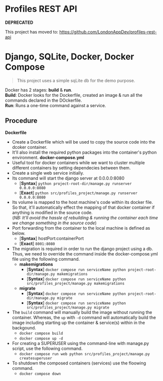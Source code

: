 # Profiles REST API #

**DEPRECATED**

This project has moved to: https://github.com/LondonAppDev/profiles-rest-api

# Django, SQLite, Docker, Docker Compose
> This project uses a simple sqLite db for the demo purpose.

Docker has 2 stages: **build** & **run**. <br>
    **Build**: Docker looks for the Dockerfile, created an image & run all the commands declared in the DOckerfile. <br>
    **Run**: Runs a one-time command against a service.

## Procedure
**Dockerfile**
- Create a Dockerfile which will be used to copy the source code into the dcoker container.
- It'll also install the required python packages into the container's python environment.
**docker-compose.yml**
- Useful tool for docker containers while we want to cluster multiple different containers by setting dependecies between them.
- Create a single web service initially. 
- Its command will start the django server at 0.0.0.0:8080
    - [**Syntax**] `python project-root-dir/manage.py runserver 0.0.0.0:8080 `
    - [**Exact**]  `python src/profiles_project/manage.py runserver 0.0.0.0:8080`
- Its volume is mapped to the host machine's code within its docker file. So that, it'll automatically effect the mapping of that docker container if anything is modified in the source code. <br>
(*NB: It'll avoid the hassle of rebuilding & running the container each time we change something in the source code*)
- Port forwarding from the container to the local machine is defined as below.
    - [**Syntax**] hostPort:containerPort
    - [**Exact**]  `8001:8080`
- The migration is required in order to run the django project using a db. Thus, we need to override the command inside the docker-compose.yml file using the following command. <br>
    - **makemigrations**
        - [**Syntax**] `docker compose run serviceName python project-root-dir/manage.py makemigrations`
        - [**Syntax**] `docker compose run serviceName python src/profiles_project/manage.py makemigrations`
    - **migrate**
        - [**Syntax**] `docker compose run serviceName python project-root-dir/manage.py migrate`
        - [**Syntax**] `docker compose run serviceName python src/profiles_project/manage.py migrate`
- The `build` command will manually build the image without running the container. Whereas, the `up` with `-d` command will automatically build the image including starting up the container & service(s) within in the backgound.
    - `docker compose build`
    - `docker compose up -d`
- For creating a SUPERUSER using the command-line with manage.py script, use the following command.
    - `docker compose run web python src/profiles_project/manage.py createsuperuser`
- To shutdown the composed containers (services) use the floowing command.
    - `docker compose down`
